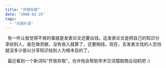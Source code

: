 ```yaml
---
title: "开放存取"
date: "2006-02-25"
tags: 
  - "光阴片语"
---
```


  有一件让我觉得不爽的事就是发表论文还要出钱。这发表论文是把自己的知识分享给别人，是在做贡献，没有收入就算了，还要掏钱。现在，去发表文找的人恐怕就没多少是以分享知识给别人为根本目的了。

  最近看到一个新词叫“开放存取”。也许他会帮助学术交流摆脱商业动机吧 :)
